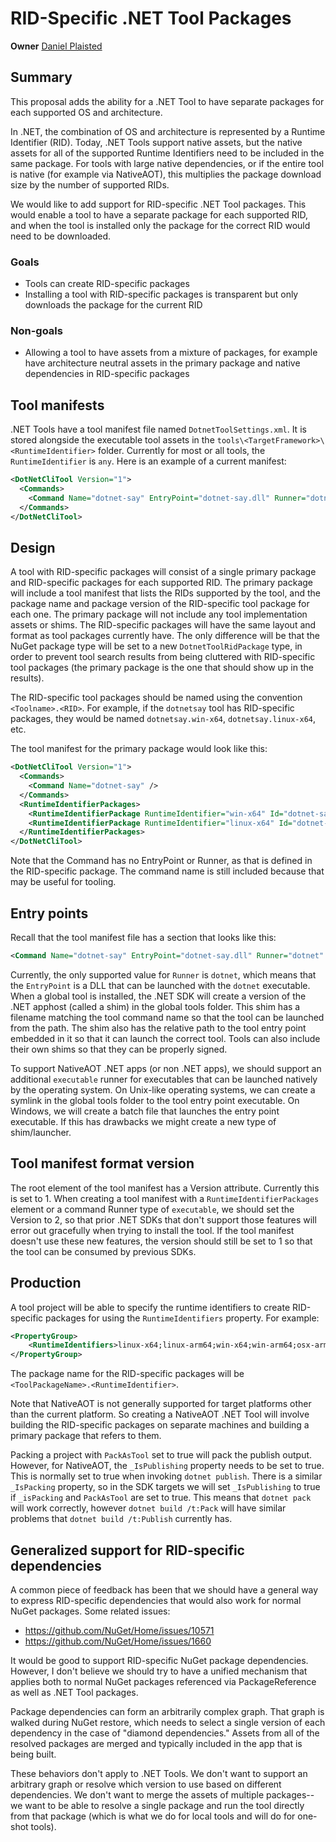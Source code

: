 # RID-Specific .NET Tool Packages

**Owner** [Daniel Plaisted](https://github.com/dsplaisted)

## Summary

This proposal adds the ability for a .NET Tool to have separate packages for each supported OS and architecture.

In .NET, the combination of OS and architecture is represented by a Runtime Identifier (RID).  Today, .NET Tools support native assets, but the native assets for all of the supported Runtime Identifiers need to be included in the same package.  For tools with large native dependencies, or if the entire tool is native (for example via NativeAOT), this multiplies the package download size by the number of supported RIDs.

We would like to add support for RID-specific .NET Tool packages.  This would enable a tool to have a separate package for each supported RID, and when the tool is installed only the package for the correct RID would need to be downloaded.

### Goals

- Tools can create RID-specific packages
- Installing a tool with RID-specific packages is transparent but only downloads the package for the current RID

### Non-goals

- Allowing a tool to have assets from a mixture of packages, for example have architecture neutral assets in the primary package and native dependencies in RID-specific packages

## Tool manifests

.NET Tools have a tool manifest file named `DotnetToolSettings.xml`.  It is stored alongside the executable tool assets in the `tools\<TargetFramework>\<RuntimeIdentifier>` folder.  Currently for most or all tools, the `RuntimeIdentifier` is `any`.  Here is an example of a current manifest:

```xml
<DotNetCliTool Version="1">
  <Commands>
    <Command Name="dotnet-say" EntryPoint="dotnet-say.dll" Runner="dotnet" />
  </Commands>
</DotNetCliTool>
```

## Design

A tool with RID-specific packages will consist of a single primary package and RID-specific packages for each supported RID.  The primary package will include a tool manifest that lists the RIDs supported by the tool, and the package name and package version of the RID-specific tool package for each one.  The primary package will not include any tool implementation assets or shims.  The RID-specific packages will have the same layout and format as tool packages currently have.  The only difference will be that the NuGet package type will be set to a new `DotnetToolRidPackage` type, in order to prevent tool search results from being cluttered with RID-specific tool packages (the primary package is the one that should show up in the results).

The RID-specific tool packages should be named using the convention `<Toolname>.<RID>`.  For example, if the `dotnetsay` tool has RID-specific packages, they would be named `dotnetsay.win-x64`, `dotnetsay.linux-x64`, etc.

The tool manifest for the primary package would look like this:

```xml
<DotNetCliTool Version="1">
  <Commands>
    <Command Name="dotnet-say" />
  </Commands>
  <RuntimeIdentifierPackages>
    <RuntimeIdentifierPackage RuntimeIdentifier="win-x64" Id="dotnet-say.win-x64" Version="1.0.0" />
    <RuntimeIdentifierPackage RuntimeIdentifier="linux-x64" Id="dotnet-say.linux-x64" Version="1.0.0" />
  </RuntimeIdentifierPackages>
</DotNetCliTool>
```

Note that the Command has no EntryPoint or Runner, as that is defined in the RID-specific package.  The command name is still included because that may be useful for tooling.

## Entry points

Recall that the tool manifest file has a section that looks like this:

```xml
<Command Name="dotnet-say" EntryPoint="dotnet-say.dll" Runner="dotnet" />
```

Currently, the only supported value for `Runner` is `dotnet`, which means that the `EntryPoint` is a DLL that can be launched with the `dotnet` executable.  When a global tool is installed, the .NET SDK will create a version of the .NET apphost (called a shim) in the global tools folder.  This shim has a filename matching the tool command name so that the tool can be launched from the path.  The shim also has the relative path to the tool entry point embedded in it so that it can launch the correct tool.  Tools can also include their own shims so that they can be properly signed.

To support NativeAOT .NET apps (or non .NET apps), we should support an additional `executable` runner for executables that can be launched natively by the operating system.  On Unix-like operating systems, we can create a symlink in the global tools folder to the tool entry point executable.  On Windows, we will create a batch file that launches the entry point executable.  If this has drawbacks we might create a new type of shim/launcher.

## Tool manifest format version

The root element of the tool manifest has a Version attribute.  Currently this is set to 1.  When creating a tool manifest with a `RuntimeIdentifierPackages` element or a command Runner type of `executable`, we should set the Version to 2, so that prior .NET SDKs that don't support those features will error out gracefully when trying to install the tool.  If the tool manifest doesn't use these new features, the version should still be set to 1 so that the tool can be consumed by previous SDKs.

## Production

A tool project will be able to specify the runtime identifiers to create RID-specific packages for using the `RuntimeIdentifiers` property.  For example:

```xml
<PropertyGroup>
	<RuntimeIdentifiers>linux-x64;linux-arm64;win-x64;win-arm64;osx-arm64</RuntimeIdentifiers>
</PropertyGroup>
```

The package name for the RID-specific packages will be `<ToolPackageName>.<RuntimeIdentifier>`.

Note that NativeAOT is not generally supported for target platforms other than the current platform.  So creating a NativeAOT .NET Tool will involve building the RID-specific packages on separate machines and building a primary package that refers to them.

Packing a project with `PackAsTool` set to true will pack the publish output.  However, for NativeAOT, the `_IsPublishing` property needs to be set to true.  This is normally set to true when invoking `dotnet publish`.  There is a similar `_IsPacking` property, so in the SDK targets we will set `_IsPublishing` to true if `_isPacking` and `PackAsTool` are set to true.  This means that `dotnet pack` will work correctly, however `dotnet build /t:Pack` will have similar problems that `dotnet build /t:Publish` currently has.

## Generalized support for RID-specific dependencies

A common piece of feedback has been that we should have a general way to express RID-specific dependencies that would also work for normal NuGet packages.  Some related issues:

- https://github.com/NuGet/Home/issues/10571
- https://github.com/NuGet/Home/issues/1660

It would be good to support RID-specific NuGet package dependencies.  However, I don't believe we should try to have a unified mechanism that applies both to normal NuGet packages referenced via PackageReference as well as .NET Tool packages.

Package dependencies can form an arbitrarily complex graph.  That graph is walked during NuGet restore, which needs to select a single version of each dependency in the case of "diamond dependencies."  Assets from all of the resolved packages are merged and typically included in the app that is being built.

These behaviors don't apply to .NET Tools.  We don't want to support an arbitrary graph or resolve which version to use based on different dependencies.  We don't want to merge the assets of multiple packages-- we want to be able to resolve a single package and run the tool directly from that package (which is what we do for local tools and will do for one-shot tools).